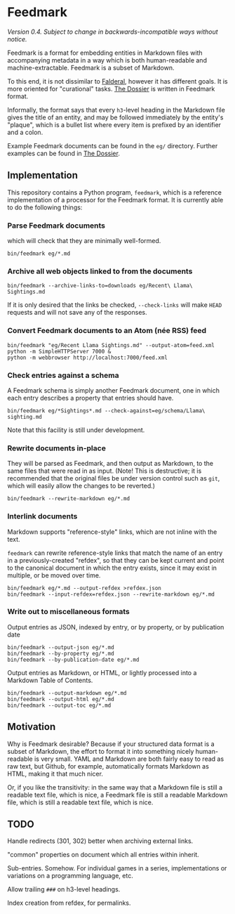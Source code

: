 Feedmark
========

*Version 0.4.  Subject to change in backwards-incompatible ways without notice.*

Feedmark is a format for embedding entities in Markdown files with
accompanying metadata in a way which is both human-readable and
machine-extractable.  Feedmark is a subset of Markdown.

To this end, it is not dissimilar to [Falderal][], however it has
different goals.  It is more oriented for "curational" tasks.
[The Dossier][] is written in Feedmark format.

Informally, the format says that every `h3`-level heading in the
Markdown file gives the title of an entity, and may be followed
immediately by the entity's "plaque", which is a bullet list
where every item is prefixed by an identifier and a colon.

Example Feedmark documents can be found in the `eg/` directory.
Further examples can be found in [The Dossier][].

Implementation
--------------

This repository contains a Python program, `feedmark`, which is a
reference implementation of a processor for the Feedmark format.
It is currently able to do the following things:

### Parse Feedmark documents

which will check that they are minimally well-formed.

    bin/feedmark eg/*.md

### Archive all web objects linked to from the documents

    bin/feedmark --archive-links-to=downloads eg/Recent\ Llama\ Sightings.md

If it is only desired that the links be checked, `--check-links` will
make `HEAD` requests and will not save any of the responses.

### Convert Feedmark documents to an Atom (née RSS) feed

    bin/feedmark "eg/Recent Llama Sightings.md" --output-atom=feed.xml
    python -m SimpleHTTPServer 7000 &
    python -m webbrowser http://localhost:7000/feed.xml

### Check entries against a schema

A Feedmark schema is simply another Feedmark document, one in which
each entry describes a property that entries should have.

    bin/feedmark eg/*Sightings*.md --check-against=eg/schema/Llama\ sighting.md

Note that this facility is still under development.

### Rewrite documents in-place

They will be parsed as Feedmark, and then output as Markdown, to the
same files that were read in as input.  (Note!  This is destructive;
it is recommended that the original files be under version control such
as `git`, which will easily allow the changes to be reverted.)

    bin/feedmark --rewrite-markdown eg/*.md

### Interlink documents

Markdown supports "reference-style" links, which are not inline
with the text.

`feedmark` can rewrite reference-style links that match the name of
an entry in a previously-created "refdex", so that they
can be kept current and point to the canonical document in which the
entry exists, since it may exist in multiple, or be moved over time.

    bin/feedmark eg/*.md --output-refdex >refdex.json
    bin/feedmark --input-refdex=refdex.json --rewrite-markdown eg/*.md

### Write out to miscellaneous formats

Output entries as JSON, indexed by entry, or by property, or by
publication date

    bin/feedmark --output-json eg/*.md
    bin/feedmark --by-property eg/*.md
    bin/feedmark --by-publication-date eg/*.md

Output entries as Markdown, or HTML, or lightly processed into
a Markdown Table of Contents.

    bin/feedmark --output-markdown eg/*.md
    bin/feedmark --output-html eg/*.md
    bin/feedmark --output-toc eg/*.md

Motivation
----------

Why is Feedmark desirable?  Because if your structured data format is
a subset of Markdown, the effort to format it into something
nicely human-readable is very small.  YAML and Markdown are both
fairly easy to read as raw text, but Github, for example,
automatically formats Markdown as HTML, making it that much nicer.

Or, if you like the transitivity: in the same way that a Markdown
file is still a readable text file, which is nice, a Feedmark file
is still a readable Markdown file, which is still a readable text
file, which is nice.

TODO
----

Handle redirects (301, 302) better when archiving external links.

"common" properties on document which all entries within inherit.

Sub-entries.  Somehow.  For individual games in a series, implementations
or variations on a programming language, etc.

Allow trailing `###` on h3-level headings.

Index creation from refdex, for permalinks.

[Falderal]: http://catseye.tc/node/Falderal
[The Dossier]: https://github.com/catseye/The-Dossier/
